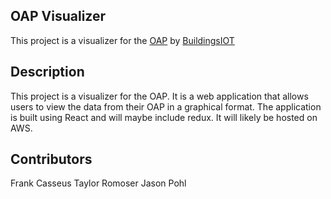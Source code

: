 ## OAP Visualizer

This project is a visualizer for the [OAP](https://oap.cloud.buildingsiot.com/1.1/) by [BuildingsIOT](https://www.buildingsiot.com/)

## Description

This project is a visualizer for the OAP. It is a web application that allows users to view the data from their OAP in a graphical format. The application is built using React and will maybe include redux. It will likely be hosted on AWS.

## Contributors

Frank Casseus
Taylor Romoser
Jason Pohl


